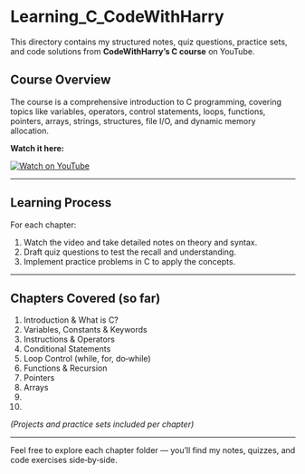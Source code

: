 # Learning_C_CodeWithHarry

This directory contains my structured notes, quiz questions, practice sets, and code solutions from **CodeWithHarry’s C course** on YouTube.

## Course Overview

The course is a comprehensive introduction to C programming, covering topics like variables, operators, control statements, loops, functions, pointers, arrays, strings, structures, file I/O, and dynamic memory allocation.

**Watch it here:**

[![Watch on YouTube](https://img.youtube.com/vi/aZb0iu4uGwA/hqdefault.jpg)](https://youtu.be/aZb0iu4uGwA?si=0MMItb53TyDgOnVM)

---

## Learning Process

For each chapter:

1. Watch the video and take detailed notes on theory and syntax.
2. Draft quiz questions to test the recall and understanding.
3. Implement practice problems in C to apply the concepts.

---

## Chapters Covered (so far)

1. Introduction & What is C?  
2. Variables, Constants & Keywords  
3. Instructions & Operators  
4. Conditional Statements  
5. Loop Control (while, for, do‑while)  
6. Functions & Recursion  
7. Pointers  
8. Arrays  
9.
10. 
*(Projects and practice sets included per chapter)*

---

Feel free to explore each chapter folder — you’ll find my notes, quizzes, and code exercises side‑by‑side.
